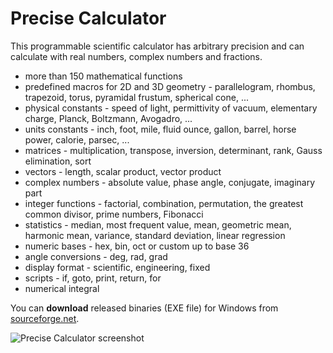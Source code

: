 # Precise Calculator
This programmable scientific calculator has arbitrary precision and can calculate with real numbers, complex numbers and fractions.
- more than 150 mathematical functions
- predefined macros for 2D and 3D geometry - parallelogram, rhombus, trapezoid, torus, pyramidal frustum, spherical cone, ...
- physical constants - speed of light, permittivity of vacuum, elementary charge, Planck, Boltzmann, Avogadro, ...
- units constants - inch, foot, mile, fluid ounce, gallon, barrel, horse power, calorie, parsec, ...
- matrices - multiplication, transpose, inversion, determinant, rank, Gauss elimination, sort
- vectors - length, scalar product, vector product
- complex numbers - absolute value, phase angle, conjugate, imaginary part
- integer functions - factorial, combination, permutation, the greatest common divisor, prime numbers, Fibonacci
- statistics - median, most frequent value, mean, geometric mean, harmonic mean, variance, standard deviation, linear regression
- numeric bases - hex, bin, oct or custom up to base 36
- angle conversions - deg, rad, grad
- display format - scientific, engineering, fixed
- scripts - if, goto, print, return, for
- numerical integral

You can **download** released binaries (EXE file) for Windows from [sourceforge.net](https://sourceforge.net/projects/preccalc/).

![Precise Calculator screenshot](http://preccalc.sourceforge.net/img/statistics.png)
